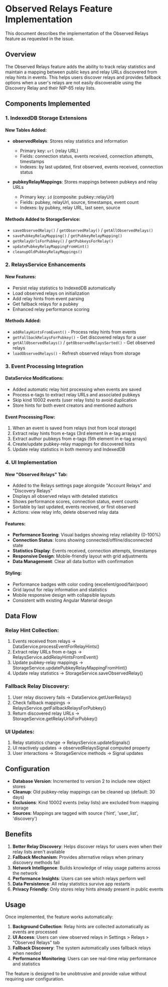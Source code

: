# Observed Relays Feature Implementation

This document describes the implementation of the Observed Relays feature as requested in the issue.

## Overview

The Observed Relays feature adds the ability to track relay statistics and maintain a mapping between public keys and relay URLs discovered from relay hints in events. This helps users discover relays and provides fallback options when a user's relays are not easily discoverable using the Discovery Relay and their NIP-65 relay lists.

## Components Implemented

### 1. IndexedDB Storage Extensions

#### New Tables Added:

- **observedRelays**: Stores relay statistics and information
  - Primary key: `url` (relay URL)
  - Fields: connection status, events received, connection attempts, timestamps
  - Indexes: by last updated, first observed, events received, connection status

- **pubkeyRelayMappings**: Stores mappings between pubkeys and relay URLs
  - Primary key: `id` (composite: pubkey::relayUrl)
  - Fields: pubkey, relayUrl, source, timestamps, event count
  - Indexes: by pubkey, relay URL, last seen, source

#### Methods Added to StorageService:

- `saveObservedRelay()` / `getObservedRelay()` / `getAllObservedRelays()`
- `savePubkeyRelayMapping()` / `getPubkeyRelayMapping()`
- `getRelayUrlsForPubkey()` / `getPubkeysForRelay()`
- `updatePubkeyRelayMappingFromHint()`
- `cleanupOldPubkeyRelayMappings()`

### 2. RelaysService Enhancements

#### New Features:

- Persist relay statistics to IndexedDB automatically
- Load observed relays on initialization
- Add relay hints from event parsing
- Get fallback relays for a pubkey
- Enhanced relay performance scoring

#### Methods Added:

- `addRelayHintsFromEvent()` - Process relay hints from events
- `getFallbackRelaysForPubkey()` - Get discovered relays for a user
- `getAllObservedRelays()` / `getObservedRelaysSorted()` - Get observed relays
- `loadObservedRelays()` - Refresh observed relays from storage

### 3. Event Processing Integration

#### DataService Modifications:

- Added automatic relay hint processing when events are saved
- Process e-tags to extract relay URLs and associated pubkeys
- Skip kind 10002 events (user relay lists) to avoid duplication
- Store hints for both event creators and mentioned authors

#### Event Processing Flow:

1. When an event is saved from relays (not from local storage)
2. Extract relay hints from e-tags (3rd element in e-tag arrays)
3. Extract author pubkeys from e-tags (5th element in e-tag arrays)
4. Create/update pubkey-relay mappings for discovered hints
5. Update relay statistics in both memory and IndexedDB

### 4. UI Implementation

#### New "Observed Relays" Tab:

- Added to the Relays settings page alongside "Account Relays" and "Discovery Relays"
- Displays all observed relays with detailed statistics
- Shows performance scores, connection status, event counts
- Sortable by last updated, events received, or first observed
- Actions: view relay info, delete observed relay data

#### Features:

- **Performance Scoring**: Visual badges showing relay reliability (0-100%)
- **Connection Status**: Icons showing connected/offline/disconnected state
- **Statistics Display**: Events received, connection attempts, timestamps
- **Responsive Design**: Mobile-friendly layout with grid adjustments
- **Data Management**: Clear all data button with confirmation

#### Styling:

- Performance badges with color coding (excellent/good/fair/poor)
- Grid layout for relay information and statistics
- Mobile responsive design with collapsible layouts
- Consistent with existing Angular Material design

## Data Flow

### Relay Hint Collection:

1. Events received from relays → DataService.processEventForRelayHints()
2. Extract relay URLs from e-tags → RelaysService.addRelayHintsFromEvent()
3. Update pubkey-relay mappings → StorageService.updatePubkeyRelayMappingFromHint()
4. Update relay statistics → StorageService.saveObservedRelay()

### Fallback Relay Discovery:

1. User relay discovery fails → DataService.getUserRelays()
2. Check fallback mappings → RelaysService.getFallbackRelaysForPubkey()
3. Return discovered relay URLs → StorageService.getRelayUrlsForPubkey()

### UI Updates:

1. Relay statistics change → RelaysService.updateSignals()
2. UI reactively updates → observedRelaysSignal computed property
3. User interactions → StorageService methods → Signal updates

## Configuration

- **Database Version**: Incremented to version 2 to include new object stores
- **Cleanup**: Old pubkey-relay mappings can be cleaned up (default: 30 days)
- **Exclusions**: Kind 10002 events (relay lists) are excluded from mapping storage
- **Sources**: Mappings are tagged with source ('hint', 'user_list', 'discovery')

## Benefits

1. **Better Relay Discovery**: Helps discover relays for users even when their relay lists aren't available
2. **Fallback Mechanism**: Provides alternative relays when primary discovery methods fail
3. **Network Intelligence**: Builds knowledge of relay usage patterns across the network
4. **Performance Insights**: Users can see which relays perform well
5. **Data Persistence**: All relay statistics survive app restarts
6. **Privacy Friendly**: Only stores relay hints already present in public events

## Usage

Once implemented, the feature works automatically:

1. **Background Collection**: Relay hints are collected automatically as events are processed
2. **UI Access**: Users can view observed relays in Settings > Relays > "Observed Relays" tab
3. **Fallback Discovery**: The system automatically uses fallback relays when needed
4. **Performance Monitoring**: Users can see real-time relay performance and statistics

The feature is designed to be unobtrusive and provide value without requiring user configuration.
